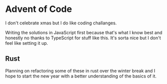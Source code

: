 # Advent of Code

I don't celebrate xmas but I do like coding challanges.

Writing the solutions in JavaScript first because that's what I know best and 
honestly no thanks to TypeScript for stuff like this. It's sorta nice
but I don't feel like setting it up.


## Rust

Planning on refactoring some of these in rust over the winter break and I hope to
start the new year with a better understanding of the basics of it.

